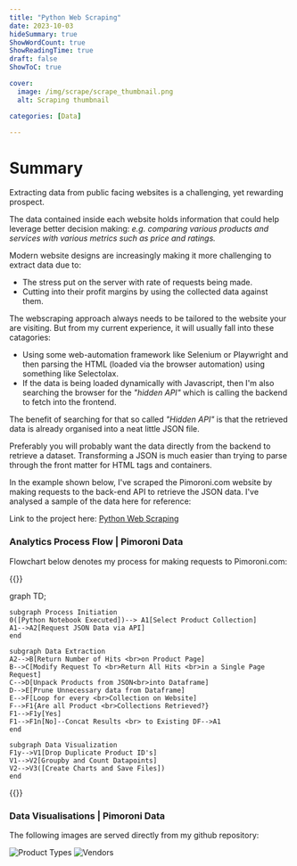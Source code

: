 ```yaml
---
title: "Python Web Scraping"
date: 2023-10-03
hideSummary: true
ShowWordCount: true
ShowReadingTime: true
draft: false
ShowToC: true

cover:
  image: /img/scrape/scrape_thumbnail.png
  alt: Scraping thumbnail

categories: [Data]

---
```


# Summary

Extracting data from public facing websites is a challenging, yet rewarding prospect. 

The data contained inside each website holds information that could help leverage better decision making: *e.g. comparing various products and services with various metrics such as price and ratings.*

Modern website designs are increasingly making it more challenging to extract data due to:
- The stress put on the server with rate of requests being made.
- Cutting into their profit margins by using the collected data against them.

The webscraping approach always needs to be tailored to the website your are visiting. But from my current experience, it will usually fall into these catagories:
- Using some web-automation framework like Selenium or Playwright and then parsing the HTML (loaded via the browser automation) using something like Selectolax.
- If the data is being loaded dynamically with Javascript, then I'm also searching the browser for the *"hidden API"* which is calling the backend to fetch into the frontend.

The benefit of searching for that so called *"Hidden API"* is that the retrieved data is already organised into a neat little JSON file. 

Preferably you will probably want the data directly from the backend to retrieve a dataset. Transforming a JSON is much easier than trying to parse through the front matter for HTML tags and containers.

In the example shown below, I've scraped the Pimoroni.com website by making requests to the back-end API to retrieve the JSON data. I've analysed a sample of the data here for reference:


Link to the project here: [Python Web Scraping](https://github.com/Filpill/web_scraper)


### Analytics Process Flow | Pimoroni Data

Flowchart below denotes my process for making requests to Pimoroni.com:

{{<mermaid>}}

graph TD;

    subgraph Process Initiation
    0([Python Notebook Executed])--> A1[Select Product Collection]
    A1-->A2[Request JSON Data via API]
    end

    subgraph Data Extraction
    A2-->B[Return Number of Hits <br>on Product Page]
    B-->C[Modify Request To <br>Return All Hits <br>in a Single Page Request]
    C-->D[Unpack Products from JSON<br>into Dataframe]
    D-->E[Prune Unnecessary data from Dataframe]
    E-->F[Loop for every <br>Collection on Website]
    F-->F1{Are all Product <br>Collections Retrieved?}
    F1-->F1y[Yes]
    F1-->F1n[No]--Concat Results <br> to Existing DF-->A1
    end

    subgraph Data Visualization
    F1y-->V1[Drop Duplicate Product ID's]
    V1-->V2[Groupby and Count Datapoints]
    V2-->V3([Create Charts and Save Files])
    end

{{</mermaid>}}

### Data Visualisations | Pimoroni Data

The following images are served directly from my github repository:

![Product Types](https://raw.githubusercontent.com/Filpill/web_scraper/main/pimoroni/charts/product_type.png)
![Vendors](https://raw.githubusercontent.com/Filpill/web_scraper/main/pimoroni/charts/vendor.png)
